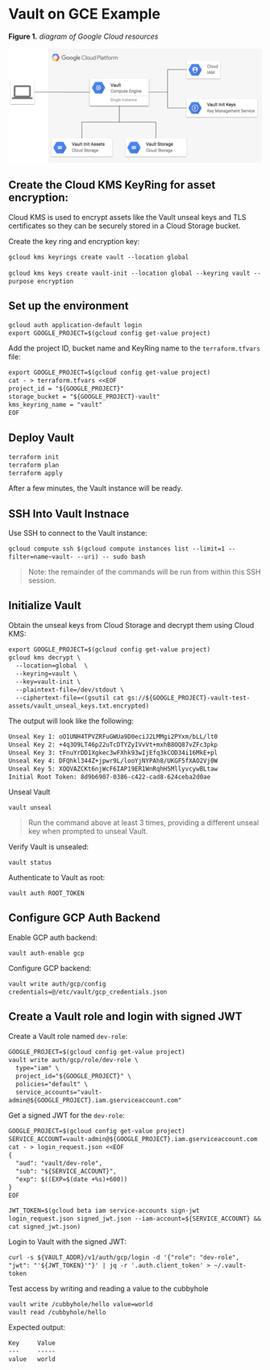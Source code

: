 # Vault on GCE Example

**Figure 1.** *diagram of Google Cloud resources*

![architecture diagram](./diagram.png)

## Create the Cloud KMS KeyRing for asset encryption:

Cloud KMS is used to encrypt assets like the Vault unseal keys and TLS certificates so they can be securely stored in a Cloud Storage bucket.

Create the key ring and encryption key:

```
gcloud kms keyrings create vault --location global

gcloud kms keys create vault-init --location global --keyring vault --purpose encryption
```

## Set up the environment

```
gcloud auth application-default login
export GOOGLE_PROJECT=$(gcloud config get-value project)
```

Add the project ID, bucket name and KeyRing name to the `terraform.tfvars` file:

```
export GOOGLE_PROJECT=$(gcloud config get-value project)
cat - > terraform.tfvars <<EOF
project_id = "${GOOGLE_PROJECT}"
storage_bucket = "${GOOGLE_PROJECT}-vault"
kms_keyring_name = "vault"
EOF
```

## Deploy Vault

```
terraform init
terraform plan
terraform apply
```

After a few minutes, the Vault instance will be ready.

## SSH Into Vault Instnace

Use SSH to connect to the Vault instance:

```
gcloud compute ssh $(gcloud compute instances list --limit=1 --filter=name~vault- --uri) -- sudo bash
```

> Note: the remainder of the commands will be run from within this SSH session.

## Initialize Vault

Obtain the unseal keys from Cloud Storage and decrypt them using Cloud KMS:

```shell
export GOOGLE_PROJECT=$(gcloud config get-value project)
gcloud kms decrypt \
  --location=global  \
  --keyring=vault \
  --key=vault-init \
  --plaintext-file=/dev/stdout \
  --ciphertext-file=<(gsutil cat gs://${GOOGLE_PROJECT}-vault-test-assets/vault_unseal_keys.txt.encrypted)
```

The output will look like the following:

```
Unseal Key 1: oO1UNH4TPVZRFuGWUa9D0eciJ2LMMgi2PYxm/bLL/lt0
Unseal Key 2: +4q3O9LT46p22uTcDTYZyIVvVt+mxhB8OQ87vZFc3pkp
Unseal Key 3: tFnuYrDD1Xgkec3wFXhk93wIjEfq3kCOD34i16MkE+pl
Unseal Key 4: DFQhkl344Z+jpwr9L/looYjNYPAh8/UKGF5fXAO2Vj0W
Unseal Key 5: XOQVAZCKt6njWcF6IAP19ER1WnRqhH5MllyvcywBLtaw
Initial Root Token: 8d9b6907-0386-c422-cad8-624ceba2d0ae
```

Unseal Vault

```
vault unseal
```

> Run the command above at least 3 times, providing a different unseal key when prompted to unseal Vault.

Verify Vault is unsealed:

```
vault status
```

Authenticate to Vault as root:

```
vault auth ROOT_TOKEN
```

## Configure GCP Auth Backend

Enable GCP auth backend:

```
vault auth-enable gcp
```

Configure GCP backend:

```
vault write auth/gcp/config credentials=@/etc/vault/gcp_credentials.json
```

## Create a Vault role and login with signed JWT

Create a Vault role named `dev-role`:

```
GOOGLE_PROJECT=$(gcloud config get-value project)
vault write auth/gcp/role/dev-role \
  type="iam" \
  project_id="${GOOGLE_PROJECT}" \
  policies="default" \
  service_accounts="vault-admin@${GOOGLE_PROJECT}.iam.gserviceaccount.com"
```

Get a signed JWT for the `dev-role`:

```
GOOGLE_PROJECT=$(gcloud config get-value project)
SERVICE_ACCOUNT=vault-admin@${GOOGLE_PROJECT}.iam.gserviceaccount.com
cat - > login_request.json <<EOF
{
  "aud": "vault/dev-role",
  "sub": "${SERVICE_ACCOUNT}",
  "exp": $((EXP=$(date +%s)+600))
}
EOF
```

```
JWT_TOKEN=$(gcloud beta iam service-accounts sign-jwt login_request.json signed_jwt.json --iam-account=${SERVICE_ACCOUNT} && cat signed_jwt.json)
```

Login to Vault with the signed JWT:

```
curl -s ${VAULT_ADDR}/v1/auth/gcp/login -d '{"role": "dev-role", "jwt": "'${JWT_TOKEN}'"}' | jq -r '.auth.client_token' > ~/.vault-token
```

Test access by writing and reading a value to the cubbyhole

```
vault write /cubbyhole/hello value=world
vault read /cubbyhole/hello
```

Expected output:

```
Key     Value
---     -----
value   world
```